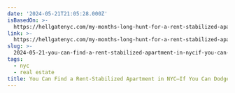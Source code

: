 ```yaml
---
date: '2024-05-21T21:05:28.000Z'
isBasedOn: >-
  https://hellgatenyc.com/my-months-long-hunt-for-a-rent-stabilized-apartment-nyc
link: >-
  https://hellgatenyc.com/my-months-long-hunt-for-a-rent-stabilized-apartment-nyc
slug: >-
  2024-05-21-you-can-find-a-rent-stabilized-apartment-in-nycif-you-can-dodge-ai-listing
tags:
  - nyc
  - real estate
title: You Can Find a Rent-Stabilized Apartment in NYC—If You Can Dodge AI Listing
---
```

 
